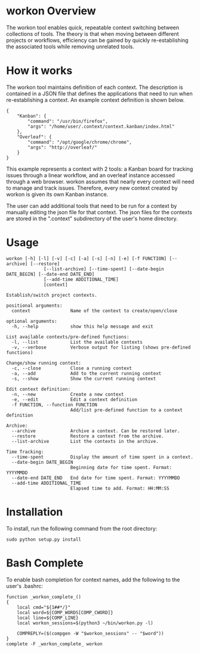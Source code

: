 # workon Overview

The workon tool enables quick, repeatable context switching between collections of tools. The theory is that when moving between different projects or workflows, efficiency can be gained by quickly re-establishing the associated tools while removing unrelated tools.

# How it works

The workon tool maintains definition of each context. The description is contained in a JSON file that defines the applications that need to run when re-establishing a context. An example context definition is shown below.


    {
        "Kanban": {
            "command": "/usr/bin/firefox",
            "args": "/home/user/.context/context.kanban/index.html"
        },
        "Overleaf": {
            "command": "/opt/google/chrome/chrome",
            "args": "http://overleaf/"
        }
    }

This example represents a context with 2 tools: a Kanban board for tracking issues through a linear workflow, and an overleaf instance accessed through a web browser. workon assumes that nearly every context will need to manage and track issues. Therefore, every new context created by workon is given its own Kanban instance.

The user can add additional tools that need to be run for a context by manually editing the json file for that context. The json files for the contexts are stored in the ".context" subdirectory of the user's home directory.

# Usage

    workon [-h] [-l] [-v] [-c] [-a] [-s] [-n] [-e] [-f FUNCTION] [--archive] [--restore]
                  [--list-archive] [--time-spent] [--date-begin DATE_BEGIN] [--date-end DATE_END]
                  [--add-time ADDITIONAL_TIME]
                  [context]
    
    Establish/switch project contexts.
    
    positional arguments:
      context               Name of the context to create/open/close
    
    optional arguments:
      -h, --help            show this help message and exit
    
    List available contexts/pre-defined functions:
      -l, --list            List the available contexts
      -v, --verbose         Verbose output for listing (shows pre-defined functions)
    
    Change/show running context:
      -c, --close           Close a running context
      -a, --add             Add to the current running context
      -s, --show            Show the current running context
    
    Edit context definition:
      -n, --new             Create a new context
      -e, --edit            Edit a context definition
      -f FUNCTION, --function FUNCTION
                            Add/list pre-defined function to a context definition
    
    Archive:
      --archive             Archive a context. Can be restored later.
      --restore             Restore a context from the archive.
      --list-archive        List the contexts in the archive.
    
    Time Tracking:
      --time-spent          Display the amount of time spent in a context.
      --date-begin DATE_BEGIN
                            Beginning date for time spent. Format: YYYYMMDD
      --date-end DATE_END   End date for time spent. Format: YYYYMMDD
      --add-time ADDITIONAL_TIME
                            Elapsed time to add. Format: HH:MM:SS

# Installation

To install, run the following command from the root directory:

    sudo python setup.py install

# Bash Complete

To enable bash completion for context names, add the following to the user's .bashrc:


    function _workon_complete_()
    {
        local cmd="${1##*/}"
        local word=${COMP_WORDS[COMP_CWORD]}
        local line=${COMP_LINE}
        local workon_sessions=$(python3 ~/bin/workon.py -l)
    
        COMPREPLY=($(compgen -W "$workon_sessions" -- "$word"))
    }
    complete -F _workon_complete_ workon


